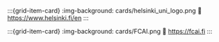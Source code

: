 :::{grid-item-card}
:img-background: cards/helsinki_uni_logo.png
:link: https://www.helsinki.fi/en
:::

:::{grid-item-card}
:img-background: cards/FCAI.png
:link: https://fcai.fi
:::
